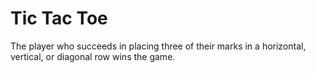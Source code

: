 # Tic Tac Toe
The player who succeeds in placing three of their marks in a horizontal,
vertical, or diagonal row wins the game.
